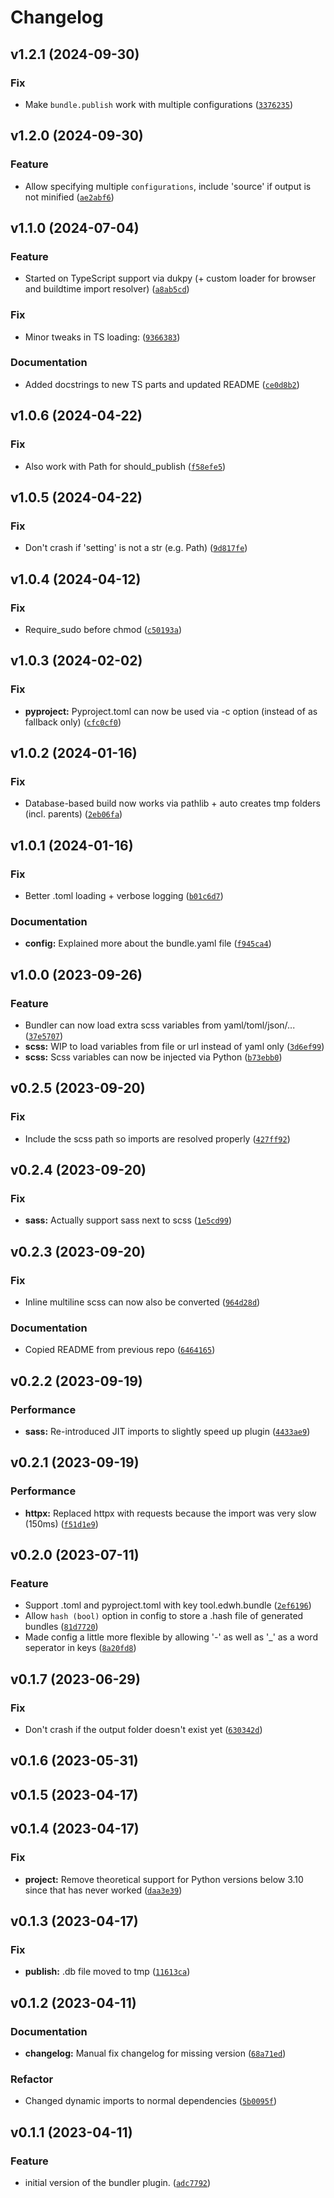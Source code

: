 # Changelog

<!--next-version-placeholder-->

## v1.2.1 (2024-09-30)

### Fix

* Make `bundle.publish` work with multiple configurations ([`3376235`](https://github.com/educationwarehouse/edwh-bundler-plugin/commit/337623560cfa0620be60aa29e594327f7c00efb8))

## v1.2.0 (2024-09-30)

### Feature

* Allow specifying multiple `configurations`, include 'source' if output is not minified ([`ae2abf6`](https://github.com/educationwarehouse/edwh-bundler-plugin/commit/ae2abf6657633f3d54f2d5d5fb21362137ca3b6f))

## v1.1.0 (2024-07-04)

### Feature

* Started on TypeScript support via dukpy (+ custom loader for browser and buildtime import resolver) ([`a8ab5cd`](https://github.com/educationwarehouse/edwh-bundler-plugin/commit/a8ab5cda1030c16ac3e2faa67c5485e5a873dd80))

### Fix

* Minor tweaks in TS loading: ([`9366383`](https://github.com/educationwarehouse/edwh-bundler-plugin/commit/93663835cfd6fab2f17db4d66c3018c589288d3e))

### Documentation

* Added docstrings to new TS parts and updated README ([`ce0d8b2`](https://github.com/educationwarehouse/edwh-bundler-plugin/commit/ce0d8b24175b6607442cd2b79f2a10a75b270eb0))

## v1.0.6 (2024-04-22)

### Fix

* Also work with Path for should_publish ([`f58efe5`](https://github.com/educationwarehouse/edwh-bundler-plugin/commit/f58efe5dbf9057e68256af8e3621cd974d93e19b))

## v1.0.5 (2024-04-22)

### Fix

* Don't crash if 'setting' is not a str (e.g. Path) ([`9d817fe`](https://github.com/educationwarehouse/edwh-bundler-plugin/commit/9d817fe1ea04affd9e8d178fda5b50631a1b2a2c))

## v1.0.4 (2024-04-12)

### Fix

* Require_sudo before chmod ([`c50193a`](https://github.com/educationwarehouse/edwh-bundler-plugin/commit/c50193a8b5112e514a46b72d98cdaccedb1ad881))

## v1.0.3 (2024-02-02)
### Fix
* **pyproject:** Pyproject.toml can now be used via -c option (instead of as fallback only) ([`cfc0cf0`](https://github.com/educationwarehouse/edwh-bundler-plugin/commit/cfc0cf046409c63e74ae9394ccd5d8fc7f2c2f45))

## v1.0.2 (2024-01-16)
### Fix
* Database-based build now works via pathlib + auto creates tmp folders (incl. parents) ([`2eb06fa`](https://github.com/educationwarehouse/edwh-bundler-plugin/commit/2eb06fa4b74ca1cb67b816f33f6cbcc025877bcf))

## v1.0.1 (2024-01-16)
### Fix
* Better .toml loading + verbose logging ([`b01c6d7`](https://github.com/educationwarehouse/edwh-bundler-plugin/commit/b01c6d7733962a733d1217e5b0841a0d4b5ee87b))

### Documentation
* **config:** Explained more about the bundle.yaml file ([`f945ca4`](https://github.com/educationwarehouse/edwh-bundler-plugin/commit/f945ca478b8c1ebf22e656e398742835aab3ea10))

## v1.0.0 (2023-09-26)
### Feature
* Bundler can now load extra scss variables from yaml/toml/json/... ([`37e5707`](https://github.com/educationwarehouse/edwh-bundler-plugin/commit/37e57075d6c49168b759e292223abdae020145da))
* **scss:** WIP to load variables from file or url instead of yaml only ([`3d6ef99`](https://github.com/educationwarehouse/edwh-bundler-plugin/commit/3d6ef9904aa01a6110def2faf39e4260deed3aeb))
* **scss:** Scss variables can now be injected via Python ([`b73ebb0`](https://github.com/educationwarehouse/edwh-bundler-plugin/commit/b73ebb0d0b17bb3166e9cf41c2ee948008a175f0))

## v0.2.5 (2023-09-20)
### Fix
* Include the scss path so imports are resolved properly ([`427ff92`](https://github.com/educationwarehouse/edwh-bundler-plugin/commit/427ff92ae5479c5585733d05ec2acfa66f52a952))

## v0.2.4 (2023-09-20)
### Fix
* **sass:** Actually support sass next to scss ([`1e5cd99`](https://github.com/educationwarehouse/edwh-bundler-plugin/commit/1e5cd9985c8a9fee45bce46c64b1fa9b0b019c57))

## v0.2.3 (2023-09-20)
### Fix
* Inline multiline scss can now also be converted ([`964d28d`](https://github.com/educationwarehouse/edwh-bundler-plugin/commit/964d28d701782913be46b4f6b41b2a045873c99d))

### Documentation
* Copied README from previous repo ([`6464165`](https://github.com/educationwarehouse/edwh-bundler-plugin/commit/64641658cca6be8b957eb49afe706487a3a28ca0))

## v0.2.2 (2023-09-19)
### Performance
* **sass:** Re-introduced JIT imports to slightly speed up plugin ([`4433ae9`](https://github.com/educationwarehouse/edwh-bundler-plugin/commit/4433ae9cb3075e0ceb8b06ca7b09845b960aac89))

## v0.2.1 (2023-09-19)
### Performance
* **httpx:** Replaced httpx with requests because the import was very slow (150ms) ([`f51d1e9`](https://github.com/educationwarehouse/edwh-bundler-plugin/commit/f51d1e9dfe89bd6caa4ac782f09414d63beaa151))

## v0.2.0 (2023-07-11)
### Feature
* Support .toml and pyproject.toml with key tool.edwh.bundle ([`2ef6196`](https://github.com/educationwarehouse/edwh-bundler-plugin/commit/2ef6196264b7703cb73c28ce0bb56ce4bb498447))
* Allow `hash (bool)` option in config to store a .hash file of generated bundles ([`81d7720`](https://github.com/educationwarehouse/edwh-bundler-plugin/commit/81d7720ef6b50626542730ba511ecd3463e477ef))
* Made config a little more flexible by allowing '-' as well as '_' as a word seperator in keys ([`8a20fd8`](https://github.com/educationwarehouse/edwh-bundler-plugin/commit/8a20fd83e02e11153d36c623d8b214e0aa5f95b1))

## v0.1.7 (2023-06-29)
### Fix
* Don't crash if the output folder doesn't exist yet ([`630342d`](https://github.com/educationwarehouse/edwh-bundler-plugin/commit/630342dd149a0120cd003c6c09d7f1238797d3a5))

## v0.1.6 (2023-05-31)


## v0.1.5 (2023-04-17)


## v0.1.4 (2023-04-17)
### Fix
* **project:** Remove theoretical support for Python versions below 3.10 since that has never worked ([`daa3e39`](https://github.com/educationwarehouse/edwh-bundler-plugin/commit/daa3e39abe7627a09c93ccfeb42e164612c14b6c))

## v0.1.3 (2023-04-17)
### Fix
* **publish:** .db file moved to tmp ([`11613ca`](https://github.com/educationwarehouse/edwh-bundler-plugin/commit/11613caab17da02526358c5291a3f737c6d4b859))

## v0.1.2 (2023-04-11)
### Documentation
* **changelog:** Manual fix changelog for missing version ([`68a71ed`](https://github.com/educationwarehouse/edwh-bundler-plugin/commit/68a71ed76ae53d758f45aca70fa2a61bbbff5a9d))
### Refactor
* Changed dynamic imports to normal dependencies ([`5b0095f`](https://github.com/educationwarehouse/edwh-bundler-plugin/commit/5b0095f9121a92e1573415e08461561a8bd0e023))

## v0.1.1 (2023-04-11)
### Feature
* initial version of the bundler plugin. ([`adc7792`](https://github.com/educationwarehouse/edwh-bundler-plugin/commit/adc7792b8bbe2ee2e9326377f54f4010aa94d69c))
